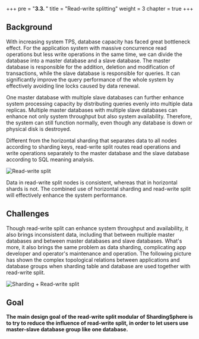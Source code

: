 +++
pre = "<b>3.3. </b>"
title = "Read-write splitting"
weight = 3
chapter = true
+++

## Background

With increasing system TPS, database capacity has faced great bottleneck effect. For the application system with massive concurrence read operations but less write operations in the same time, we can divide the database into a master database and a slave database. The master database is responsible for the addition, deletion and modification of transactions, while the slave database is responsible for queries. It can significantly improve the query performance of the whole system by effectively avoiding line locks caused by data renewal.

One master database with multiple slave databases can further enhance system processing capacity by distributing queries evenly into multiple data replicas. Multiple master databases with multiple slave databases can enhance not only system throughput but also system availability. Therefore, the system can still function normally, even though any database is down or physical disk is destroyed.

Different from the horizontal sharding that separates data to all nodes according to sharding keys, read-write split routes read operations and write operations separately to the master database and the slave database according to SQL meaning analysis.

![Read-write split](https://shardingsphere.apache.org/document/current/img/read-write-split/read-write-split.png)

Data in read-write split nodes is consistent, whereas that in horizontal shards is not. The combined use of horizontal sharding and read-write split will effectively enhance the system performance.

## Challenges

Though read-write split can enhance system throughput and availability, it also brings inconsistent data, including that between multiple master databases and between master databases and slave databases. What's more, it also brings the same problem as data sharding, complicating app developer and operator's maintenance and operation. The following picture has shown the complex topological relations between applications and database groups when sharding table and database are used together with read-write split.

![Sharding + Read-write split](https://shardingsphere.apache.org/document/current/img/read-write-split/sharding-read-write-split.png)

## Goal

**The main design goal of the read-write split modular of ShardingSphere is to try to reduce the influence of read-write split, in order to let users use master-slave database group like one database.**